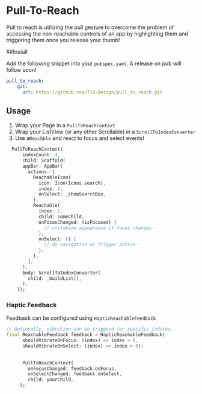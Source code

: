 # Pull-To-Reach

Pull to reach is utilizing the pull gesture to overcome the problem of accessing the non-reachable controls of an app by highlighting them and triggering them once you release your thumb!

##Install

Add the following snippet into your `pubspec.yaml`. A release on pub will follow soon!

```yaml
pull_to_reach:
    git:
      url: https://github.com/TiO-Design/pull_to_reach.git
```

## Usage

1. Wrap your Page in a `PullToReachContext`
2. Wrap your ListView (or any other Scrollable) in a `ScrollToIndexConverter`
3. Use  a`Reachble` and react to focus and select events!
 
```dart
  PullToReachContext(
      indexCount: 4,
      child: Scaffold(
      appBar: AppBar(
        actions: [
          ReachableIcon(
            icon: Icon(Icons.search),
            index: 1,
            onSelect: _showSearchBox,
          ),
          Reachable(
            index: 2,
            child: someChild,
            onFocusChanged: (isFocused) {
              // customize appearance if focus changes
            },
            onSelect: () {
              // do navigation or trigger action
            },
          ),
        ],
      ),
      body: ScrollToIndexConverter(
        child: _buildList(),
      ),
    ));
```



### Haptic Feedback

Feedback can be configured using `HapticReachableFeedback`

```dart
// Optionally, vibration can be triggerd for specific indices.
final ReachableFeedback feedback = HapticReachableFeedback(
      shouldVibrateOnFocus: (index) => index > 0,
      shouldVibrateOnSelect: (index) => index > 0);
      
      
      PullToReachContext(
        onFocusChanged: feedback.onFocus,
        onSelectChanged: feedback.onSelect,
        child: yourChild,
     );
```





